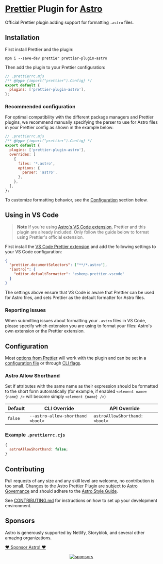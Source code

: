 # [Prettier](https://prettier.io/) Plugin for [Astro](https://astro.build/)

Official Prettier plugin adding support for formatting `.astro` files.

## Installation

First install Prettier and the plugin:

```shell
npm i --save-dev prettier prettier-plugin-astro
```

Then add the plugin to your Prettier configuration:

```js
// .prettierrc.mjs
/** @type {import("prettier").Config} */
export default {
  plugins: ['prettier-plugin-astro'],
};
```

### Recommended configuration

For optimal compatibility with the different package managers and Prettier plugins, we recommend manually specifying the parser to use for Astro files in your Prettier config as shown in the example below:

```js
// .prettierrc.mjs
/** @type {import("prettier").Config} */
export default {
  plugins: ['prettier-plugin-astro'],
  overrides: [
    {
      files: '*.astro',
      options: {
        parser: 'astro',
      },
    },
  ],
};
```

To customize formatting behavior, see the [Configuration](#configuration) section below.

## Using in VS Code

> **Note**
> If you're using [Astro's VS Code extension](https://marketplace.visualstudio.com/items?itemName=astro-build.astro-vscode), Prettier and this plugin are already included. Only follow the guide below to format using Prettier's official extension.

First install the [VS Code Prettier extension](https://marketplace.visualstudio.com/items?itemName=esbenp.prettier-vscode) and add the following settings to your VS Code configuration:

```json
{
  "prettier.documentSelectors": ["**/*.astro"],
  "[astro]": {
    "editor.defaultFormatter": "esbenp.prettier-vscode"
  }
}
```

The settings above ensure that VS Code is aware that Prettier can be used for Astro files, and sets Prettier as the default formatter for Astro files.

### Reporting issues

When submitting issues about formatting your `.astro` files in VS Code, please specify which extension you are using to format your files: Astro's own extension or the Prettier extension.

## Configuration

Most [options from Prettier](https://prettier.io/docs/en/options.html) will work with the plugin and can be set in a [configuration file](https://prettier.io/docs/en/configuration.html) or through [CLI flags](https://prettier.io/docs/en/cli.html).

### Astro Allow Shorthand

Set if attributes with the same name as their expression should be formatted to the short form automatically (for example, if enabled `<element name={name} />` will become simply `<element {name} />`)

| Default | CLI Override                     | API Override                  |
| ------- | -------------------------------- | ----------------------------- |
| `false` | `--astro-allow-shorthand <bool>` | `astroAllowShorthand: <bool>` |

### Example `.prettierrc.cjs`

```js
{
  astroAllowShorthand: false;
}
```

## Contributing

Pull requests of any size and any skill level are welcome, no contribution is too small. Changes to the Astro Prettier Plugin are subject to [Astro Governance](https://github.com/withastro/.github/blob/main/GOVERNANCE.md) and should adhere to the [Astro Style Guide](https://github.com/withastro/astro/blob/main/STYLE_GUIDE.md).

See [CONTRIBUTING.md](./CONTRIBUTING.md) for instructions on how to set up your development environment.

## Sponsors

Astro is generously supported by Netlify, Storyblok, and several other amazing organizations.

[❤️ Sponsor Astro! ❤️](https://github.com/withastro/.github/blob/main/FUNDING.md)

<p align="center">
  <a target="_blank" href="https://github.com/sponsors/withastro">
    <img alt="sponsors" src="https://astro.build/sponsors.png">
  </a>
</p>
